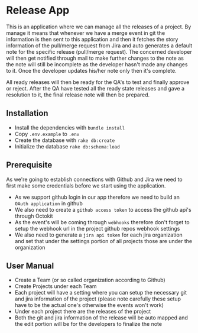 # Release App

This is an application where we can manage all the releases of a project. By manage it means
that whenever we have a merge event in git the information is then sent to this application
and then it fetches the story information of the pull/merge request from Jira and auto generates
a default note for the specific release (pull/merge request). The concerned developer will then
get notified through mail to make further changes to the note as the note will still be incomplete
as the developer hasn't made any changes to it. Once the developer updates his/her note only then
it's complete.

All ready releases will then be ready for the QA's to test and finally approve or reject. After the
QA have tested all the ready state releases and gave a resolution to it, the final release note
will then be prepared.

## Installation

* Install the dependencies with `bundle install`
* Copy `.env.example` to `.env`
* Create the database with `rake db:create`
* Initialize the database `rake db:schema:load`

## Prerequisite

As we're going to establish connections with Github and Jira we need to first make some credentials
before we start using the application.

* As we support github login in our app therefore we need to build an `OAuth application` in github
* We also need to create a `github access token` to access the github api's through Octokit
* As the event's will be coming through `webhooks` therefore don't forget to setup the webhook url
in the project github repos webhook settings
* We also need to generate a `jira api token` for each jira organization and set that under the settings
portion of all projects those are under the organization

## User Manual

* Create a Team (or so called organization according to Github)
* Create Projects under each Team
* Each project will have a setting where you can setup the necessary git and jira information of the
project (please note carefully these setup have to be the actual one's otherwise the events won't work)
* Under each project there are the releases of the project
* Both the git and jira information of the release will be auto mapped and the edit portion will be for
the developers to finalize the note


